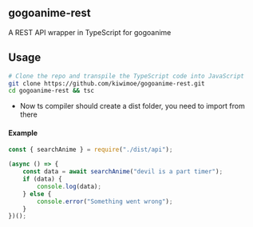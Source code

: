## gogoanime-rest
A REST API wrapper in TypeScript for gogoanime

## Usage
```sh
# Clone the repo and transpile the TypeScript code into JavaScript
git clone https://github.com/kiwimoe/gogoanime-rest.git
cd gogoanime-rest && tsc
```
- Now ts compiler should create a dist folder, you need to import from there

#### Example
```js
const { searchAnime } = require("./dist/api");

(async () => {
    const data = await searchAnime("devil is a part timer");
    if (data) {
        console.log(data);
    } else {
        console.error("Something went wrong");
    }
})();
```
